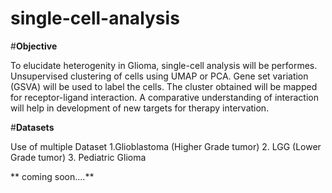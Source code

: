 # single-cell-analysis

#**Objective**

To elucidate heterogenity in Glioma, single-cell analysis will be performes. Unsupervised clustering of cells using UMAP or PCA. Gene set variation (GSVA) will be used to label the cells. The cluster obtained will be mapped for receptor-ligand interaction. A comparative understanding of interaction will help in development of new targets for therapy intervation. 

#**Datasets**

Use of multiple Dataset 1.Glioblastoma (Higher Grade tumor) 2. LGG (Lower Grade tumor) 3. Pediatric Glioma


**
coming soon....**
